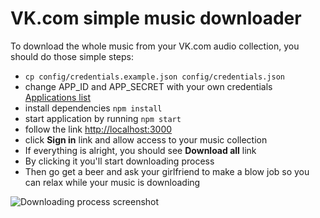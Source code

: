 # VK.com simple music downloader

To download the whole music from your VK.com audio collection, you should do those simple steps:

* `cp config/credentials.example.json config/credentials.json`
* change APP_ID and APP_SECRET with your own credentials [Applications list](http://vk.com/apps?act=settings)
* install dependencies `npm install`
* start application by running `npm start`
* follow the link [http://localhost:3000](http://localhost:3000)
* click **Sign in** link and allow access to your music collection
* If everything is alright, you should see **Download all** link
* By clicking it you'll start downloading process
* Then go get a beer and ask your girlfriend to make a blow job so you can relax while your music is downloading

![Downloading process screenshot](https://raw.githubusercontent.com/vredniy/vk-music-downloader/master/screenshots/screenshot.png)
